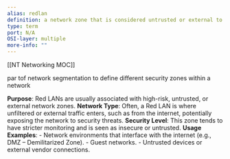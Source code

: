 ```yaml
---
alias: redlan 
definition: a network zone that is considered untrusted or external to the main organization’s network
type: term
port: N/A
OSI-layer: multiple
more-info: ""
---
```

[[NT Networking MOC]]

par tof network segmentation to define different security zones within a network

**Purpose**: Red LANs are usually associated with high-risk, untrusted, or external network zones.
**Network Type**: Often, a Red LAN is where unfiltered or external traffic enters, such as from the internet, potentially exposing the network to security threats.
**Security Level**: This zone tends to have stricter monitoring and is seen as insecure or untrusted.
**Usage Examples**:
    - Network environments that interface with the internet (e.g., DMZ – Demilitarized Zone).
    - Guest networks.
	- Untrusted devices or external vendor connections.